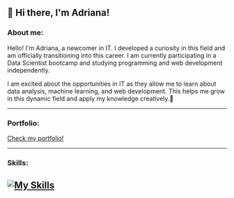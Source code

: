 ## 👋 Hi there, I'm Adriana!

<!--
**adi-0402/adi-0402** is a ✨ _special_ ✨ repository because its `README.md` (this file) appears on your GitHub profile.
-->

### About me:
Hello! I'm Adriana, a newcomer in IT. I developed a curiosity in this field and am officially transitioning into this career. I am currently participating in a Data Scientist bootcamp and studying programming and web development independently.

I am excited about the opportunities in IT as they allow me to learn about data analysis, machine learning, and web development. This helps me grow in this dynamic field and apply my knowledge creatively.🥰

---

### Portfolio:
[Check my portfolio!](https://adi-0402.github.io/PS-portfolio/)

---

### Skills:
   [![My Skills](https://skillicons.dev/icons?i=py,html,css,js,github&theme=light)](https://skillicons.dev)
---
